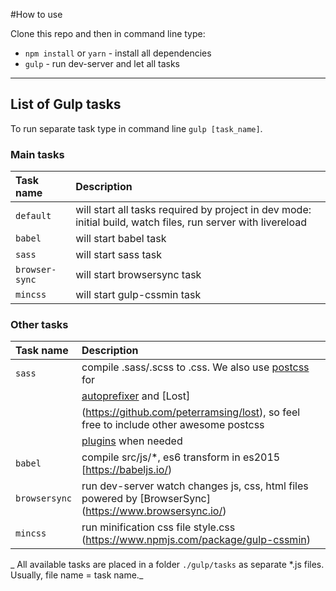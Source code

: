 #How to use

Clone this repo and then in command line type:

* `npm install` or `yarn` - install all dependencies
* `gulp` - run dev-server and let all tasks

-------------------------------------------------------

## List of Gulp tasks

To run separate task type in command line `gulp [task_name]`.

### Main tasks
Task name          | Description                                                      
:------------------|:----------------------------------
`default`          | will start all tasks required by project in dev mode: initial build, watch files, run server with livereload
`babel`            | will start babel task 
`sass`             | will start sass task 
`browser-sync`     | will start browsersync task
`mincss`           | will start gulp-cssmin task

### Other tasks
Task name          | Description                                                      
:------------------|:----------------------------------
`sass` 	           | compile .sass/.scss to .css. We also use [postcss](https://github.com/postcss/postcss) for
                   |   [autoprefixer](https://github.com/postcss/autoprefixer) and [Lost]                       
                   |     (https://github.com/peterramsing/lost), so feel free to include other awesome postcss            
                   |     [plugins](https://github.com/postcss/postcss#plugins) when needed
`babel`            | compile src/js/*, es6 transform in es2015 [https://babeljs.io/)
`browsersync`      | run dev-server watch changes js, css, html files powered by [BrowserSync]                                                 (https://www.browsersync.io/)
`mincss`           | run minification css file style.css                                                                                       (https://www.npmjs.com/package/gulp-cssmin)


_ All available tasks are placed in a folder `./gulp/tasks` as separate *.js files. Usually, file name = task name._






